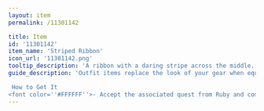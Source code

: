 ```yaml
---
layout: item
permalink: /11301142

title: Item
id: '11301142'
item_name: 'Striped Ribbon'
icon_url: '11301142.png'
tooltip_description: 'A ribbon with a daring stripe across the middle.'
guide_description: 'Outfit items replace the look of your gear when equipped.

 How to Get It
<font color=''#FFFFFF''>- Accept the associated quest from Ruby and complete the Letter Collection event</font>'
---
```

